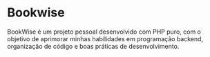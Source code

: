 # Bookwise
BookWise é um projeto pessoal desenvolvido com PHP puro, com o objetivo de aprimorar minhas habilidades em programação backend, organização de código e boas práticas de desenvolvimento.
